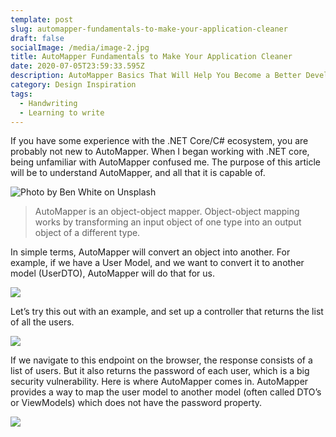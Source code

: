 ```yaml
---
template: post
slug: automapper-fundamentals-to-make-your-application-cleaner
draft: false
socialImage: /media/image-2.jpg
title: AutoMapper Fundamentals to Make Your Application Cleaner
date: 2020-07-05T23:59:33.595Z
description: AutoMapper Basics That Will Help You Become a Better Developer
category: Design Inspiration
tags:
  - Handwriting
  - Learning to write
---
```

If you have some experience with the .NET Core/C# ecosystem, you are probably not new to AutoMapper. When I began working with .NET core, being unfamiliar with AutoMapper confused me. The purpose of this article will be to understand AutoMapper, and all that it is capable of.

![](/media/0_nxyn9jmiunpckulz.jpeg "Photo by Ben White on Unsplash")

> AutoMapper is an object-object mapper. Object-object mapping works by transforming an input object of one type into an output object of a different type.

In simple terms, AutoMapper will convert an object into another. For example, if we have a User Model, and we want to convert it to another model (UserDTO), AutoMapper will do that for us.

![](/media/automapper-code-01.png)

Let’s try this out with an example, and set up a controller that returns the list of all the users.

![](/media/automapper-code-02.png)

If we navigate to this endpoint on the browser, the response consists of a list of users. But it also returns the password of each user, which is a big security vulnerability. Here is where AutoMapper comes in. AutoMapper provides a way to map the user model to another model (often called DTO’s or ViewModels) which does not have the password property.

![](/media/automapper-code-03.png)